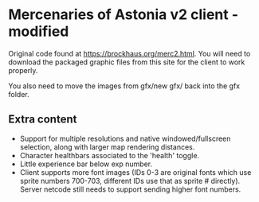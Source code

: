 # Mercenaries of Astonia v2 client - modified
Original code found at https://brockhaus.org/merc2.html. You will need to download the packaged graphic files from this site for the client to work properly.

You also need to move the images from gfx/new gfx/ back into the gfx folder.

## Extra content
- Support for multiple resolutions and native windowed/fullscreen selection, along with larger map rendering distances.
- Character healthbars associated to the 'health' toggle.
- Little experience bar below exp number.
- Client supports more font images (IDs 0-3 are original fonts which use sprite numbers 700-703, different IDs use that as sprite # directly). Server netcode still needs to support sending higher font numbers.